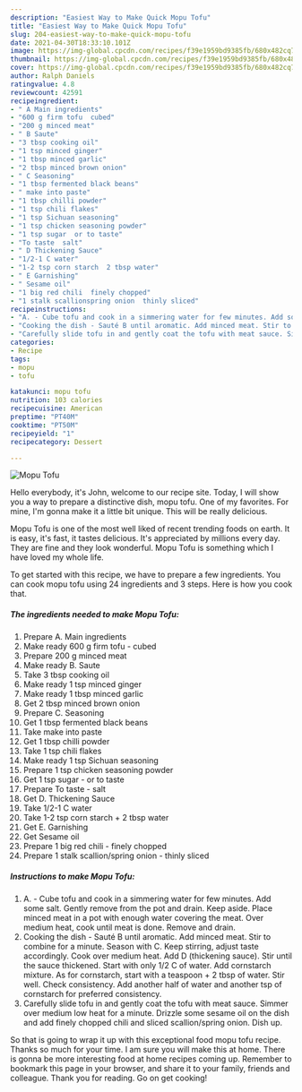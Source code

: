 ```yaml
---
description: "Easiest Way to Make Quick Mopu Tofu"
title: "Easiest Way to Make Quick Mopu Tofu"
slug: 204-easiest-way-to-make-quick-mopu-tofu
date: 2021-04-30T18:33:10.101Z
image: https://img-global.cpcdn.com/recipes/f39e1959bd9385fb/680x482cq70/mopu-tofu-recipe-main-photo.jpg
thumbnail: https://img-global.cpcdn.com/recipes/f39e1959bd9385fb/680x482cq70/mopu-tofu-recipe-main-photo.jpg
cover: https://img-global.cpcdn.com/recipes/f39e1959bd9385fb/680x482cq70/mopu-tofu-recipe-main-photo.jpg
author: Ralph Daniels
ratingvalue: 4.8
reviewcount: 42591
recipeingredient:
- " A Main ingredients"
- "600 g firm tofu  cubed"
- "200 g minced meat"
- " B Saute"
- "3 tbsp cooking oil"
- "1 tsp minced ginger"
- "1 tbsp minced garlic"
- "2 tbsp minced brown onion"
- " C Seasoning"
- "1 tbsp fermented black beans"
- " make into paste"
- "1 tbsp chilli powder"
- "1 tsp chili flakes"
- "1 tsp Sichuan seasoning"
- "1 tsp chicken seasoning powder"
- "1 tsp sugar  or to taste"
- "To taste  salt"
- " D Thickening Sauce"
- "1/2-1 C water"
- "1-2 tsp corn starch  2 tbsp water"
- " E Garnishing"
- " Sesame oil"
- "1 big red chili  finely chopped"
- "1 stalk scallionspring onion  thinly sliced"
recipeinstructions:
- "A. - Cube tofu and cook in a simmering water for few minutes. Add some salt. Gently remove from the pot and drain. Keep aside. Place minced meat in a pot with enough water covering the meat. Over medium heat, cook until meat is done. Remove and drain."
- "Cooking the dish - Sauté B until aromatic. Add minced meat. Stir to combine for a minute. Season with C. Keep stirring, adjust taste accordingly. Cook over medium heat. Add D (thickening sauce). Stir until the sauce thickened. Start with only 1/2 C of water. Add cornstarch mixture. As for cornstarch, start with a teaspoon + 2 tbsp of water. Stir well. Check consistency. Add another half of water and another tsp of cornstarch for preferred consistency."
- "Carefully slide tofu in and gently coat the tofu with meat sauce. Simmer over medium low heat for a minute. Drizzle some sesame oil on the dish and add finely chopped chili and sliced scallion/spring onion. Dish up."
categories:
- Recipe
tags:
- mopu
- tofu

katakunci: mopu tofu 
nutrition: 103 calories
recipecuisine: American
preptime: "PT40M"
cooktime: "PT50M"
recipeyield: "1"
recipecategory: Dessert

---
```



![Mopu Tofu](https://img-global.cpcdn.com/recipes/f39e1959bd9385fb/680x482cq70/mopu-tofu-recipe-main-photo.jpg)

Hello everybody, it's John, welcome to our recipe site. Today, I will show you a way to prepare a distinctive dish, mopu tofu. One of my favorites. For mine, I'm gonna make it a little bit unique. This will be really delicious.

Mopu Tofu is one of the most well liked of recent trending foods on earth. It is easy, it's fast, it tastes delicious. It's appreciated by millions every day. They are fine and they look wonderful. Mopu Tofu is something which I have loved my whole life.




To get started with this recipe, we have to prepare a few ingredients. You can cook mopu tofu using 24 ingredients and 3 steps. Here is how you cook that.

<!--inarticleads1-->

##### The ingredients needed to make Mopu Tofu:

1. Prepare  A. Main ingredients
1. Make ready 600 g firm tofu - cubed
1. Prepare 200 g minced meat
1. Make ready  B. Saute
1. Take 3 tbsp cooking oil
1. Make ready 1 tsp minced ginger
1. Make ready 1 tbsp minced garlic
1. Get 2 tbsp minced brown onion
1. Prepare  C. Seasoning
1. Get 1 tbsp fermented black beans
1. Take  make into paste
1. Get 1 tbsp chilli powder
1. Take 1 tsp chili flakes
1. Make ready 1 tsp Sichuan seasoning
1. Prepare 1 tsp chicken seasoning powder
1. Get 1 tsp sugar - or to taste
1. Prepare To taste - salt
1. Get  D. Thickening Sauce
1. Take 1/2-1 C water
1. Take 1-2 tsp corn starch + 2 tbsp water
1. Get  E. Garnishing
1. Get  Sesame oil
1. Prepare 1 big red chili - finely chopped
1. Prepare 1 stalk scallion/spring onion - thinly sliced




<!--inarticleads2-->

##### Instructions to make Mopu Tofu:

1. A. - Cube tofu and cook in a simmering water for few minutes. Add some salt. Gently remove from the pot and drain. Keep aside. Place minced meat in a pot with enough water covering the meat. Over medium heat, cook until meat is done. Remove and drain.
1. Cooking the dish - Sauté B until aromatic. Add minced meat. Stir to combine for a minute. Season with C. Keep stirring, adjust taste accordingly. Cook over medium heat. Add D (thickening sauce). Stir until the sauce thickened. Start with only 1/2 C of water. Add cornstarch mixture. As for cornstarch, start with a teaspoon + 2 tbsp of water. Stir well. Check consistency. Add another half of water and another tsp of cornstarch for preferred consistency.
1. Carefully slide tofu in and gently coat the tofu with meat sauce. Simmer over medium low heat for a minute. Drizzle some sesame oil on the dish and add finely chopped chili and sliced scallion/spring onion. Dish up.




So that is going to wrap it up with this exceptional food mopu tofu recipe. Thanks so much for your time. I am sure you will make this at home. There is gonna be more interesting food at home recipes coming up. Remember to bookmark this page in your browser, and share it to your family, friends and colleague. Thank you for reading. Go on get cooking!
